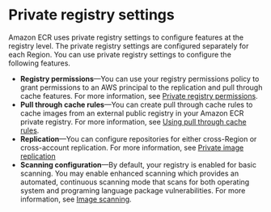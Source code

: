 # Private registry settings<a name="registry-settings"></a>

Amazon ECR uses private registry settings to configure features at the registry level\. The private registry settings are configured separately for each Region\. You can use private registry settings to configure the following features\.
+ **Registry permissions**—You can use your registry permissions policy to grant permissions to an AWS principal to the replication and pull through cache features\. For more information, see [Private registry permissions](registry-permissions.md)\.
+ **Pull through cache rules**—You can create pull through cache rules to cache images from an external public registry in your Amazon ECR private registry\. For more information, see [Using pull through cache rules](pull-through-cache.md)\.
+ **Replication**—You can configure repositories for either cross\-Region or cross\-account replication\. For more information, see [Private image replication](replication.md)
+ **Scanning configuration**—By default, your registry is enabled for basic scanning\. You may enable enhanced scanning which provides an automated, continuous scanning mode that scans for both operating system and programing language package vulnerabilities\. For more information, see [Image scanning](image-scanning.md)\.